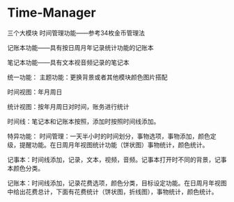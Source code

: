 # Time-Manager

三个大模块
时间管理功能——参考34枚金币管理法

记账本功能——具有按日周月年记录统计功能的记账本

笔记本功能——具有文本视音频记录的笔记本


统一功能：
主题功能：更换背景或者其他模块颜色图片搭配

时间视图：年月周日

统计视图：按年月周日对时间，账务进行统计

时间线：笔记本和记账本按照，添加时按照时间线添加。

特异功能：
时间管理：一天半小时的时间划分，事物选项，事物添加，颜色定级，提醒功能。在日周月年视图统计功能（饼状图）事物统计，颜色统计。

记事本：时间线添加，记录，文本，视频，音频。记事本打开时不同的背景，记事本颜色分类。

记账本：时间线添加，记录花费选项，颜色分类，目标设定功能。在日周月年视图中给出花费总计，下面有花费统计（饼状图，折线图），事物统计，颜色统计。

